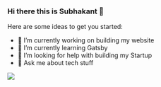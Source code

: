 ### Hi there this is Subhakant 👋

Here are some ideas to get you started:

- 🔭 I’m currently working on building my website
- 🌱 I’m currently learning Gatsby
- 🤔 I’m looking for help with building my Startup
- 💬 Ask me about tech stuff

<img src='https://github-readme-stats.vercel.app/api?username=imsikun&&show_icons=true&title_color=ffffff&icon_color=bb2acf&text_color=daf7dc&bg_color=151515'>
